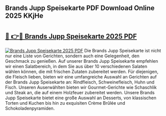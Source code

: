 ## Brands Jupp Speisekarte PDF Download Online 2025 KKjHe

# <h2><a href="http://gc7v4w.nevu.top/?p=Brands+Jupp+Speisekarte">🔗 👉🔴 Brands Jupp Speisekarte 2025 PDF</a></h2>

[![Brands Jupp Speisekarte 2025 PDF](https://i.imgur.com/dBaPXMq.png)](http://gc7v4w.nevu.top/?p=Brands+Jupp+Speisekarte)
Die Brands Jupp Speisekarte ist nicht nur eine Liste von Gerichten, sondern auch eine Gelegenheit, den Geschmack zu genießen. Auf unserer Brands Jupp Speisekarte empfehlen wir einen Salatbereich, in dem Sie aus über 10 verschiedenen Salaten wählen können, die mit frischen Zutaten zubereitet werden. Für diejenigen, die Fleisch lieben, bieten wir eine umfangreiche Auswahl an Gerichten auf der Brands Jupp Speisekarte an: Rindfleisch, Schweinefleisch, Huhn und Fisch. Unseren Auserwählten bieten wir Gourmet-Gerichte wie Schaschlik und Steak an, die auf einem Holzfeuer zubereitet werden. Unsere Brands Jupp Speisekarte bietet eine große Auswahl an Desserts, von klassischen Torten und Kuchen bis hin zu exquisiten Crème Brûlée und Schokoladenpyramiden.
